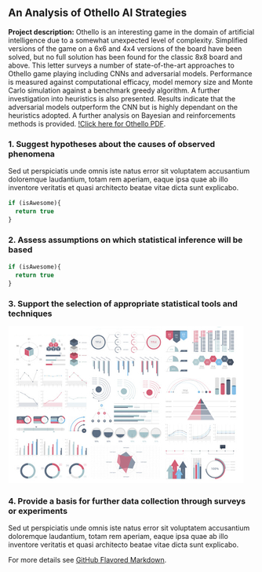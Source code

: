 ## An Analysis of Othello AI Strategies

**Project description:** Othello is an interesting game in the domain of artificial intelligence due to a somewhat unexpected level of complexity. Simplified versions of the game on a 6x6 and 4x4 versions of the board have been solved, but no full solution has been found for the classic 8x8 board and above. This letter surveys a number of state-of-the-art approaches to Othello game playing including CNNs and adversarial models. Performance is measured against computational efficacy, model memory size and Monte Carlo simulation against a benchmark greedy algorithm. A further investigation into  heuristics is also presented. Results indicate that the adversarial models outperform the CNN but is highly dependant on the heuristics adopted. A further analysis on Bayesian and reinforcements methods is provided. [!Click here for Othello PDF](pdf/An_Analysis_of_Othello_AI_Strategies.pdf).

### 1. Suggest hypotheses about the causes of observed phenomena

Sed ut perspiciatis unde omnis iste natus error sit voluptatem accusantium doloremque laudantium, totam rem aperiam, eaque ipsa quae ab illo inventore veritatis et quasi architecto beatae vitae dicta sunt explicabo. 

```javascript
if (isAwesome){
  return true
}
```

### 2. Assess assumptions on which statistical inference will be based

```javascript
if (isAwesome){
  return true
}
```

### 3. Support the selection of appropriate statistical tools and techniques

<img src="images/dummy_thumbnail.jpg?raw=true"/>

### 4. Provide a basis for further data collection through surveys or experiments

Sed ut perspiciatis unde omnis iste natus error sit voluptatem accusantium doloremque laudantium, totam rem aperiam, eaque ipsa quae ab illo inventore veritatis et quasi architecto beatae vitae dicta sunt explicabo. 

For more details see [GitHub Flavored Markdown](https://guides.github.com/features/mastering-markdown/).
